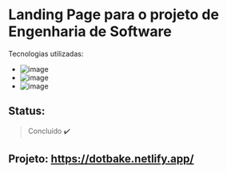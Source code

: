 # Landing Page para o projeto de Engenharia de Software

Tecnologias utilizadas:
+ ![image](https://img.shields.io/badge/HTML5-E34F26?style=for-the-badge&logo=html5&logoColor=white)
+ ![image](https://img.shields.io/badge/CSS3-1572B6?style=for-the-badge&logo=css3&logoColor=white)
+ ![image](https://img.shields.io/badge/jQuery-0769AD?style=for-the-badge&logo=jquery&logoColor=white)

## Status:
> Concluído ✔️

## Projeto: https://dotbake.netlify.app/
